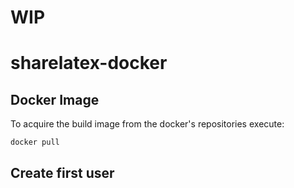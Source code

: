 # WIP 


# sharelatex-docker

## Docker Image

To acquire the build image from the docker's repositories execute:

	docker pull  

## Create first user

